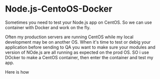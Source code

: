 # Node.js-CentoOS-Docker
Sometimes you need to test your Node.js app on CentOS. So we can use container with Docker and work on the fly.


Often my production servers are running CentOS while my local development may be on another OS. When it's time to test or debig your application before sending to QA you want to make sure your modules and version of NOde.js are all running as expected on the prod OS. SO i use DOcker to make a CentOS container, then enter the container and test my app. 

Here is how
